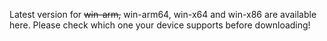 Latest version for ~~win-arm,~~ win-arm64, win-x64 and win-x86 are available here.
Please check which one your device supports before downloading!
